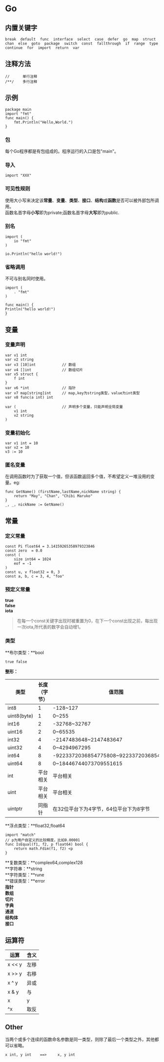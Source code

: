 # Go
## 内置关键字
    break  default  func  interface  select  case  defer  go  map  struct  chan  else  goto  package  switch  const  fallthrough  if  range  type  continue  for  import  return  var
## 注释方法
    //		单行注释
    /**/	多行注释
## 示例

    package main
    import "fmt"
    func main() {
    	fmt.Println("Hello,World.")
    }

### 包
每个Go程序都是有包组成的。程序运行的入口是包"main"。
### 导入
    import "XXX"
### 可见性规则
使用大小写来决定该**常量**、**变量**、**类型**、**接口**、**结构**或**函数**是否可以被外部包所调用。  
函数名首字母**小写**即为private;函数名首字母**大写**即为public.
### 别名
    import (
    	io "fmt"
    )
    
    io.Println("hello world!")
### 省略调用
不可与别名同时使用。

    import (
    	. "fmt"
    )
    
    func main() {
    Println("hello world!")
    }
## 变量
### 变量声明

    var v1 int
    var v2 string
    var v3 [10]int            // 数组
    var v4 []int              // 数组切片
    var v5 struct {
    	f int
    }
    var v6 *int               // 指针
    var v7 map[string]int     // map,key为string类型，value为int类型
    var v8 func(a int) int

    var (                     // 声明多个变量，只能声明全局变量
    	v1 int
    	v2 string
    )

### 变量初始化
    var v1 int = 10
    var v2 = 10
    v3 := 10
### 匿名变量
在调用函数时为了获取一个值，但该函数返回多个值，不希望定义一堆没用的变量。eg:

    func GetName() (firstName,lastName,nickName string) {
    	return "May", "Chan", "Chibi Maruko"
    }
    _, _, nickName := GetName()
## 常量
### 定义常量
    const Pi float64 = 3.14159265358979323846
    const zero  = 0.0
    const (
    	size int64 = 1024
    	eof = -1
    )
    const u, v float32 = 0, 3
    const a, b, c = 3, 4, "foo"
### 预定义常量
**true**  
**false**  
**iota**  
> 在每一个const关键字出现时被重置为0，在下一个const出现之前，每出现一次iota,所代表的数字会自动增1。

### 类型
**布尔类型：**bool  

    true false

**整形：**  

| 类型 | 长度（字节） | 值范围 |
|----|--------|--|
| int8 | 1 | -128~127 |
| uint8(byte) | 1 | 0~255 |
| int16 | 2 | -32768~32767 |
| uint16 | 2 | 0~65535 |
| int32 | 4 | -2147483648~2147483647 |
| uint32 | 4 | 0~4294967295 |
| int64 | 8 | -9223372036854775808~9223372036854775807 |
| uint64 | 8 | 0~18446744073709551615 |
| int | 平台相关 | 平台相关 |
| uint | 平台相关 | 平台相关 |
| uintptr | 同指针 | 在32位平台下为4字节，64位平台下为8字节 |
  
**浮点类型：**float32,float64  

    import "match"
    // p为用户自定义的比较精度，比如0.00001
    func IsEqual(f1, f2, p float64) bool {
    	return math.Fdim(f1, f2) <p
    }

**复数类型：**complex64,complex128  
**字符串：**string  
**字符类型：**rune  
**错误类型：**error  
**指针**  
**数组**  
**切片**  
**字典**  
**通道**  
**结构体**  
**接口**

## 运算符
| 运算 | 含义 |
|----|----|
| x << y | 左移 |
| x >> y |右移 |
| x ^ y | 异或 |
| x & y | 与 |
| x | y | 或 |
| ^x | 取反 |
## Other
当两个或多个连续的函数命名参数是同一类型，则除了最后一个类型之外，其他都可以省略。

    x int, y int	==>		x, y int